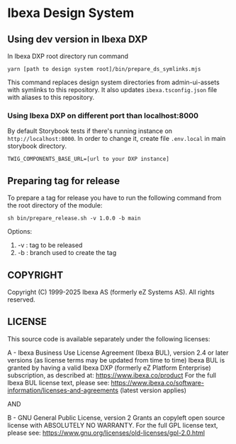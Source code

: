 # Ibexa Design System

## Using dev version in Ibexa DXP

In Ibexa DXP root directory run command
```
yarn [path to design system root]/bin/prepare_ds_symlinks.mjs
```
This command replaces design system directories from admin-ui-assets with symlinks to this repository.
It also updates `ibexa.tsconfig.json` file with aliases to this repository.

### Using Ibexa DXP on different port than localhost:8000

By default Storybook tests if there's running instance on `http://localhost:8000`. In order to change it, create file `.env.local` in main storybook directory.
```
TWIG_COMPONENTS_BASE_URL=[url to your DXP instance]
```

## Preparing tag for release

To prepare a tag for release you have to run the following command from the root directory of the module:

```
sh bin/prepare_release.sh -v 1.0.0 -b main
```

Options:
1. -v : tag to be released
1. -b : branch used to create the tag

## COPYRIGHT

Copyright (C) 1999-2025 Ibexa AS (formerly eZ Systems AS). All rights reserved.

## LICENSE

This source code is available separately under the following licenses:

A - Ibexa Business Use License Agreement (Ibexa BUL),
version 2.4 or later versions (as license terms may be updated from time to time)
Ibexa BUL is granted by having a valid Ibexa DXP (formerly eZ Platform Enterprise) subscription,
as described at: https://www.ibexa.co/product
For the full Ibexa BUL license text, please see:
https://www.ibexa.co/software-information/licenses-and-agreements (latest version applies)

AND

B - GNU General Public License, version 2
Grants an copyleft open source license with ABSOLUTELY NO WARRANTY. For the full GPL license text, please see:
https://www.gnu.org/licenses/old-licenses/gpl-2.0.html